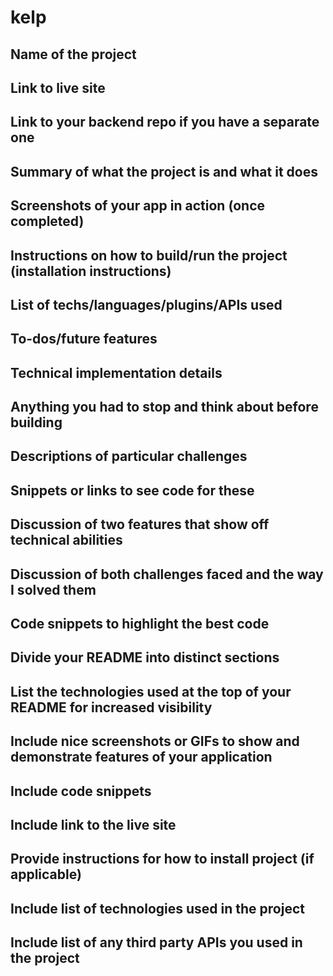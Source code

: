 # kelp

## Name of the project
## Link to live site
## Link to your backend repo if you have a separate one
## Summary of what the project is and what it does
## Screenshots of your app in action (once completed)
## Instructions on how to build/run the project (installation instructions)
## List of techs/languages/plugins/APIs used
## To-dos/future features
## Technical implementation details
## Anything you had to stop and think about before building
## Descriptions of particular challenges
## Snippets or links to see code for these
## Discussion of two features that show off technical abilities
## Discussion of both challenges faced and the way I solved them
## Code snippets to highlight the best code

## Divide your README into distinct sections
## List the technologies used at the top of your README for increased visibility
## Include nice screenshots or GIFs to show and demonstrate features of your application
## Include code snippets
## Include link to the live site
## Provide instructions for how to install project (if applicable)
## Include list of technologies used in the project
## Include list of any third party APIs you used in the project
